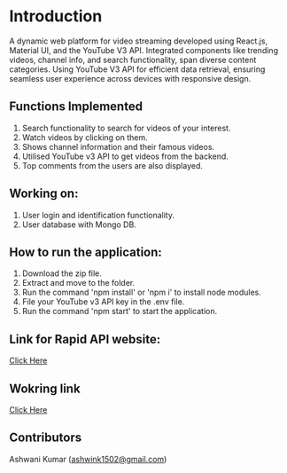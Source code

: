 # Introduction

A dynamic web platform for video streaming developed using React.js, Material UI, and the YouTube V3 API. Integrated components like trending videos, channel info, and search functionality, span diverse content categories. Using YouTube V3 API for efficient data retrieval, ensuring seamless user experience across devices with responsive design.

## Functions Implemented
1. Search functionality to search for videos of your interest.
2. Watch videos by clicking on them.
3. Shows channel information and their famous videos.
4. Utilised YouTube v3 API to get videos from the backend.
5. Top comments from the users are also displayed.

## Working on:
1. User login and identification functionality.
2. User database with Mongo DB.

## How to run the application:
1. Download the zip file.
2. Extract and move to the folder.
3. Run the command 'npm install' or 'npm i' to install node modules.
4. File your YouTube v3 API key in the .env file.
5. Run the command 'npm start' to start the application.

## Link for Rapid API website:
[Click Here](https://rapidapi.com/ytdlfree/api/youtube-v31/)

## Wokring link
[Click Here](https://yourtube-onthego.netlify.app/)

## Contributors
Ashwani Kumar (ashwink1502@gmail.com)
